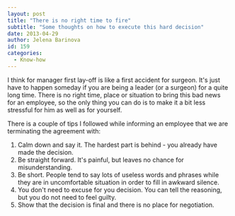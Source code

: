 ```yaml
---
layout: post
title: "There is no right time to fire"
subtitle: "Some thoughts on how to execute this hard decision"
date: 2013-04-29
author: Jelena Barinova
id: 159
categories:
  - Know-how
---
```


I think for manager first lay-off is like a first accident for surgeon. It's just have to happen someday if you are being a leader (or a surgeon) for a quite long time. There is no right time, place or situation to bring this bad news for an employee, so the only thing you can do is to make it a bit less stressful for him as well as for yourself.

There is a couple of tips I followed while informing an employee that we are terminating the agreement with:

1.  Calm down and say it. The hardest part is behind - you already have made the decision.
2.  Be straight forward. It's painful, but leaves no chance for misunderstanding.
3.  Be short. People tend to say lots of useless words and phrases while they are in uncomfortable situation in order to fill in awkward silence.
4.  You don't need to excuse for you decision. You can tell the reasoning, but you do not need to feel guilty.
5.  Show that the decision is final and there is no place for negotiation.
